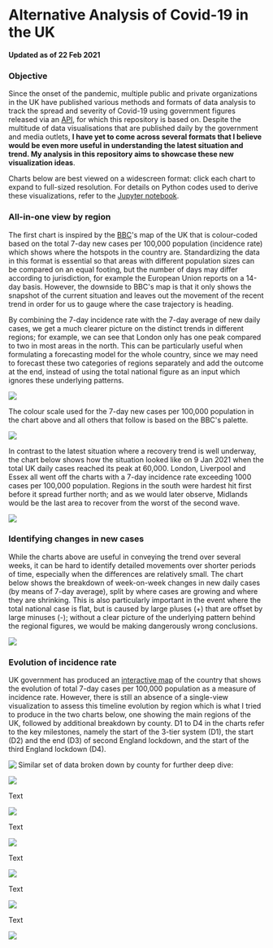 # Alternative Analysis of Covid-19 in the UK
<b>Updated as of 22 Feb 2021</b>

### Objective
Since the onset of the pandemic, multiple public and private organizations in the UK have published various methods and formats of data analysis to track the spread and severity of Covid-19 using government figures released via an <a href="https://coronavirus.data.gov.uk/">API</a>, for which this repository is based on. Despite the multitude of data visualisations that are published daily by the government and media outlets, <b>I have yet to come across several formats that I believe would be even more useful in understanding the latest situation and trend. My analysis in this repository aims to showcase these new visualization ideas</b>.
<p>
Charts below are best viewed on a widescreen format: click each chart to expand to full-sized resolution. For details on Python codes used to derive these visualizations, refer to the <a href="https://nbviewer.jupyter.org/github/khairulomar/Covid-19-UK/blob/main/uk-covid.ipynb?flush_cache=true">Jupyter notebook</a>.

### All-in-one view by region
The first chart is inspired by the <a href="https://www.bbc.co.uk/news/uk-51768274">BBC</a>'s map of the UK that is colour-coded based on the total 7-day new cases per 100,000 population (incidence rate) which shows where the hotspots in the country are. Standardizing the data in this format is essential so that areas with different population sizes can be compared on an equal footing, but the number of days may differ according to jurisdiction, for example the European Union reports on a 14-day basis. However, the downside to BBC's map is that it only shows the snapshot of the current situation and leaves out the movement of the recent trend in order for us to gauge where the case trajectory is heading.
<p>
By combining the 7-day incidence rate with the 7-day average of new daily cases, we get a much clearer picture on the distinct trends in different regions; for example, we can see that London only has one peak compared to two in most areas in the north. This can be particularly useful when formulating a forecasting model for the whole country, since we may need to forecast these two categories of regions separately and add the outcome at the end, instead of using the total national figure as an input which ignores these underlying patterns.
<p>
<img src="https://github.com/khairulomar/Covid-19-UK/blob/main/img/covid-uk1-incidence_and_trend.png?raw=true">
<p>
The colour scale used for the 7-day new cases per 100,000 population in the chart above and all others that follow is based on the BBC's palette.
<p>
<img src="https://github.com/khairulomar/Covid-19-UK/blob/main/img/scale_bbc.png?raw=true">
<p>
In contrast to the latest situation where a recovery trend is well underway, the chart below shows how the situation looked like on 9 Jan 2021 when the total UK daily cases reached its peak at 60,000. London, Liverpool and Essex all went off the charts with a 7-day incidence rate exceeding 1000 cases per 100,000 population. Regions in the south were hardest hit first before it spread further north; and as we would later observe, Midlands would be the last area to recover from the worst of the second wave.
<p>
<img src="https://github.com/khairulomar/Covid-19-UK/blob/main/img/covid-uk1-incidence_and_trend_20210109.png?raw=true">
<p>  

### Identifying changes in new cases

While the charts above are useful in conveying the trend over several weeks, it can be hard to identify detailed movements over shorter periods of time, especially when the differences are relatively small. The chart below shows the breakdown of week-on-week changes in new daily cases (by means of 7-day average), split by where cases are growing and where they are shrinking. This is also particularly important in the event where the total national case is flat, but is caused by large pluses (+) that are offset by large minuses (-); without a clear picture of the underlying pattern behind the regional figures, we would be making dangerously wrong conclusions.
<p>
<img src="https://github.com/khairulomar/Covid-19-UK/blob/main/img/covid-uk2_changes_by_county.png?raw=true">
<p>
  
### Evolution of incidence rate
  
<p>UK government has produced an  <a href="https://coronavirus.data.gov.uk/">interactive map</a> of the country that shows the evolution of total 7-day cases per 100,000 population as a measure of incidence rate. However, there is still an absence of a single-view visualization to assess this timeline evolution by region which is what I tried to produce in the two charts below, one showing the main regions of the UK, followed by additional breakdown by county. D1 to D4 in the charts refer to the key milestones, namely the start of the 3-tier system (D1), the start (D2) and the end (D3) of second England lockdown, and the start of the third England lockdown (D4).
<p>
<img align="left" src="https://github.com/khairulomar/Covid-19-UK/blob/main/img/covid-uk3_incidence_rate_by_region.png?raw=true">
<p>
Similar set of data broken down by county for further deep dive:
<p>
<img src="https://github.com/khairulomar/Covid-19-UK/blob/main/img/covid-uk4_incidence_rate_by_county.png?raw=true">
<p>

Text
<p>
<img src="https://github.com/khairulomar/Covid-19-UK/blob/main/img/covid-uk7_changes_in_cases.png?raw=true">
<p>
  
Text
<p>
<img src="https://github.com/khairulomar/Covid-19-UK/blob/main/img/covid-uk8_changes_in_hospitalization.png?raw=true">
<p>

Text
<p>
<img src="https://github.com/khairulomar/Covid-19-UK/blob/main/img/covid-uk9-incidence_spread.png?raw=true">
<p>

Text
<p>
<img src="https://github.com/khairulomar/Covid-19-UK/blob/main/img/covid-uk10-tier_spread.png?raw=true">
<p>

Text
<p>
<img src="https://github.com/khairulomar/Covid-19-UK/blob/main/img/covid-uk11_model_first_wave.png?raw=true">
